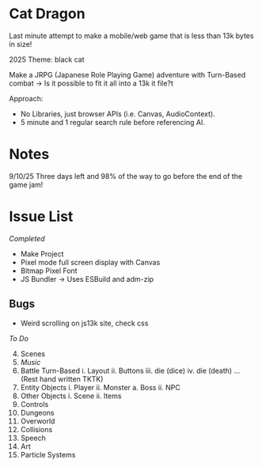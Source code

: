 # Cat Dragon

Last minute attempt to make a mobile/web game that is less than 13k bytes in size! 

2025 Theme: black cat

Make a JRPG (Japanese Role Playing Game) adventure with Turn-Based combat -> Is it possible to fit it all into a 13k it file?t

Approach: 
- No Libraries, just browser APIs (i.e. Canvas, AudioContext).
- 5 minute and 1 regular search rule before referencing AI.

# Notes

9/10/25 Three days left and 98% of the way to go before the end of the game jam!

# Issue List

*Completed*
-  Make Project
- Pixel mode full screen display with Canvas
- Bitmap Pixel Font
- JS Bundler -> Uses ESBuild and adm-zip

## Bugs
- Weird scrolling on js13k site, check css

*To Do*

4. Scenes
5. *Music <started>*
6. Battle Turn-Based
    i. Layout
    ii. Buttons
    iii. die (dice)
    iv. die (death)
    ... (Rest hand written TKTK)
7. Entity Objects
    i. Player
    ii. Monster
        a. Boss
    ii. NPC
8. Other Objects
    i. Scene
    ii. Items
9. Controls
10. Dungeons
11. Overworld
12. Collisions
13. Speech
14. Art
15. Particle Systems


